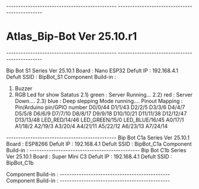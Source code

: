*----------------------------------------------*
*----------------------------------------------*
# Atlas_Bip-Bot Ver 25.10.r1
*----------------------------------------------*
*----------------------------------------------*

Bip Bot S1 Series Ver 25.10.1 
Board : Nano ESP32
Defult IP : 192.168.4.1
Defult SSID : BipBot_S1
Component Build-in : 
1) Buzzer
2) RGB Led for show Satatus
2.1) green  : Server Running...
2.2) red    : Server Down....
2.3) blue   : Deep slepping Mode running....
Pinout Mapping :
Pin/Arduino pin/GPIO number
D0/0/44
D1/1/43
D2/2/5
D3/3/6
D4/4/7
D5/5/8
D6/6/9
D7/7/10
D8/8/17
D9/9/18
D10/10/21
D11/11/38
D12/12/47
D13/13/48
LED_RED/14/46
LED_GREEN/15/0
LED_BLUE/16/45
A0/17/1
A1/18/2
A2/19/3
A3/20/4
A4/21/11
A5/22/12
A6/23/13
A7/24/14

*----------------------------------------------*
Bip Bot C1a Series Ver 25.10.1
Board : ESP8266
Defult IP : 192.168.4.1
Defult SSID : BipBot_C1a
Component Build-in : 
*----------------------------------------------*
Bip Bot C1b Series Ver 25.10.1
Board : Super Mini C3
Defult IP : 192.168.4.1
Defult SSID : BipBot_C1b

Component Build-in : 
*----------------------------------------------*
Component Build-in : 
*----------------------------------------------*
